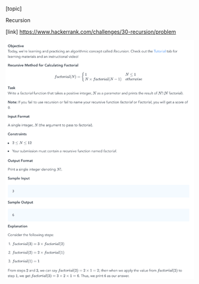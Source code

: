 [topic]

Recursion

[link]
https://www.hackerrank.com/challenges/30-recursion/problem




![Alt text](../../../../../../resources/q9.png?raw=true "Title")